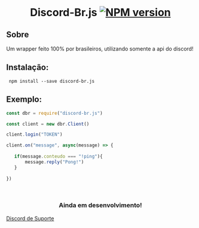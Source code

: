 <div align="center">
   <br />
   <p style="font-size=20px">
   <h1>

   Discord-Br.js [![NPM version](https://img.shields.io/npm/v/discord-br.js.svg?style=flat-square)](https://npmjs.com/package/discord-br.js)
   =============
   </h1>
   </p>
</div>

## Sobre

Um wrapper feito 100% por brasileiros, utilizando somente a api do discord!

Instalação:
-----------

```
 npm install --save discord-br.js
```

Exemplo:
--------

```js
const dbr = require("discord-br.js")

const client = new dbr.Client()

client.login("TOKEN")

client.on("message", async(message) => {
    
   if(message.conteudo === "!ping"){
       message.reply("Pong!")
   }
    
})
```


<div align="center">
   <br />
   <p style="font-size=10px">
   <h3>Ainda em desenvolvimento!</h3>
   </p>
</div>

[Discord de Suporte](https://discord.gg/MNBCzxaFsY)